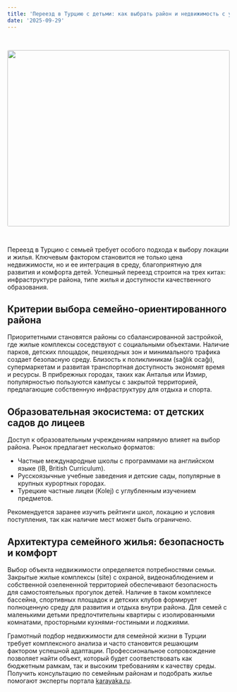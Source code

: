 ```yaml
---
title: 'Переезд в Турцию с детьми: как выбрать район и недвижимость с учетом школ, садов и инфраструктуры'
date: '2025-09-29'
---
```


<img src="https://karayaka.ru/assets/images/articles/article27.jpg" width=100% height="400" style="object-fit: cover; border-radius: 3px; margin: 30px auto;" />

Переезд в Турцию с семьей требует особого подхода к выбору локации и жилья. Ключевым фактором становится не только цена недвижимости, но и ее интеграция в среду, благоприятную для развития и комфорта детей. Успешный переезд строится на трех китах: инфраструктуре района, типе жилья и доступности качественного образования.

## Критерии выбора семейно-ориентированного района

Приоритетными становятся районы со сбалансированной застройкой, где жилые комплексы соседствуют с социальными объектами. Наличие парков, детских площадок, пешеходных зон и минимального трафика создает безопасную среду. Близость к поликлиникам (sağlık ocağı), супермаркетам и развитая транспортная доступность экономят время и ресурсы. В прибрежных городах, таких как Анталья или Измир, популярностью пользуются кампусы с закрытой территорией, предлагающие собственную инфраструктуру для отдыха и спорта.

## Образовательная экосистема: от детских садов до лицеев

Доступ к образовательным учреждениям напрямую влияет на выбор района. Рынок предлагает несколько форматов:

- Частные международные школы с программами на английском языке (IB, British Curriculum).
- Русскоязычные учебные заведения и детские сады, популярные в крупных курортных городах.
- Турецкие частные лицеи (Kolej) с углубленным изучением предметов.

Рекомендуется заранее изучить рейтинги школ, локацию и условия поступления, так как наличие мест может быть ограничено.

## Архитектура семейного жилья: безопасность и комфорт

Выбор объекта недвижимости определяется потребностями семьи. Закрытые жилые комплексы (site) с охраной, видеонаблюдением и собственной озелененной территорией обеспечивают безопасность для самостоятельных прогулок детей. Наличие в таком комплексе бассейна, спортивных площадок и детских клубов формирует полноценную среду для развития и отдыха внутри района. Для семей с маленькими детьми предпочтительны квартиры с изолированными комнатами, просторными кухнями-гостиными и лоджиями.

Грамотный подбор недвижимости для семейной жизни в Турции требует комплексного анализа и часто становится решающим фактором успешной адаптации. Профессиональное сопровождение позволяет найти объект, который будет соответствовать как бюджетным рамкам, так и высоким требованиям к качеству среды. Получить консультацию по семейным районам и подобрать жилье помогают эксперты портала [karayaka.ru](https://karayaka.ru/).
